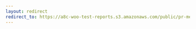 ```yaml
---
layout: redirect
redirect_to: https://a8c-woo-test-reports.s3.amazonaws.com/public/pr-merge/43513/e2e/index.html
---
```

